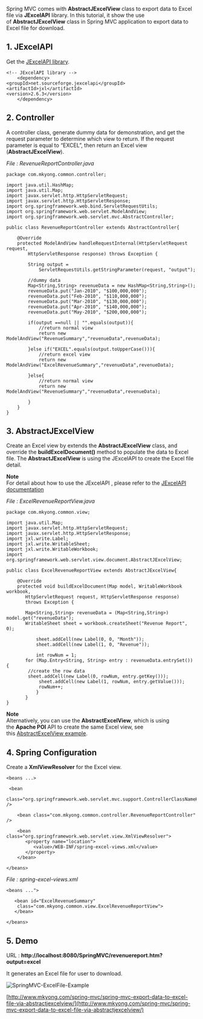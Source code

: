 Spring MVC comes with **AbstractJExcelView** class to export data to Excel file via **JExcelAPI** library. In this tutorial, it show the use of **AbstractJExcelView** class in Spring MVC application to export data to Excel file for download.

## 1\. JExcelAPI

Get the [JExcelAPI library](http://jexcelapi.sourceforge.net/).

    <!-- JExcelAPI library -->
        <dependency>
    <groupId>net.sourceforge.jexcelapi</groupId>
    <artifactId>jxl</artifactId>
    <version>2.6.3</version>
        </dependency>

## 2\. Controller

A controller class, generate dummy data for demonstration, and get the request parameter to determine which view to return. If the request parameter is equal to “EXCEL”, then return an Excel view (**AbstractJExcelView**).

_File : RevenueReportController.java_

    package com.mkyong.common.controller;

    import java.util.HashMap;
    import java.util.Map;
    import javax.servlet.http.HttpServletRequest;
    import javax.servlet.http.HttpServletResponse;
    import org.springframework.web.bind.ServletRequestUtils;
    import org.springframework.web.servlet.ModelAndView;
    import org.springframework.web.servlet.mvc.AbstractController;

    public class RevenueReportController extends AbstractController{

    	@Override
    	protected ModelAndView handleRequestInternal(HttpServletRequest request,
    		HttpServletResponse response) throws Exception {

    		String output =
    			ServletRequestUtils.getStringParameter(request, "output");

    		//dummy data
    		Map<String,String> revenueData = new HashMap<String,String>();
    		revenueData.put("Jan-2010", "$100,000,000");
    		revenueData.put("Feb-2010", "$110,000,000");
    		revenueData.put("Mar-2010", "$130,000,000");
    		revenueData.put("Apr-2010", "$140,000,000");
    		revenueData.put("May-2010", "$200,000,000");

    		if(output ==null || "".equals(output)){
    			//return normal view
    			return new ModelAndView("RevenueSummary","revenueData",revenueData);

    		}else if("EXCEL".equals(output.toUpperCase())){
    			//return excel view
    			return new ModelAndView("ExcelRevenueSummary","revenueData",revenueData);

    		}else{
    			//return normal view
    			return new ModelAndView("RevenueSummary","revenueData",revenueData);

    		}
    	}
    }

## 3\. AbstractJExcelView

Create an Excel view by extends the **AbstractJExcelView** class, and override the **buildExcelDocument()** method to populate the data to Excel file. The **AbstractJExcelView** is using the JExcelAPI to create the Excel file detail.

**Note**  
For detail about how to use the JExcelAPI , please refer to the [JExcelAPI documentation](http://jexcelapi.sourceforge.net/)

_File : ExcelRevenueReportView.java_

    package com.mkyong.common.view;

    import java.util.Map;
    import javax.servlet.http.HttpServletRequest;
    import javax.servlet.http.HttpServletResponse;
    import jxl.write.Label;
    import jxl.write.WritableSheet;
    import jxl.write.WritableWorkbook;
    import org.springframework.web.servlet.view.document.AbstractJExcelView;

    public class ExcelRevenueReportView extends AbstractJExcelView{

    	@Override
    	protected void buildExcelDocument(Map model, WritableWorkbook workbook,
    	   HttpServletRequest request, HttpServletResponse response)
    	   throws Exception {

    	   Map<String,String> revenueData = (Map<String,String>) model.get("revenueData");
    	   WritableSheet sheet = workbook.createSheet("Revenue Report", 0);

               sheet.addCell(new Label(0, 0, "Month"));
               sheet.addCell(new Label(1, 0, "Revenue"));

               int rowNum = 1;
    	   for (Map.Entry<String, String> entry : revenueData.entrySet()) {
    		//create the row data
    		sheet.addCell(new Label(0, rowNum, entry.getKey()));
    	        sheet.addCell(new Label(1, rowNum, entry.getValue()));
    	        rowNum++;
               }
           }
    }

**Note**  
Alternatively, you can use the **AbstractExcelView**, which is using the **Apache POI** API to create the same Excel view, see this [AbstractExcelView example](http://www.mkyong.com/spring-mvc/spring-mvc-export-data-to-excel-file-via-abstractexcelview/).

## 4\. Spring Configuration

Create a **XmlViewResolver** for the Excel view.

    <beans ...>

     <bean
      class="org.springframework.web.servlet.mvc.support.ControllerClassNameHandlerMapping" />

        <bean class="com.mkyong.common.controller.RevenueReportController" />

        <bean class="org.springframework.web.servlet.view.XmlViewResolver">
           <property name="location">
              <value>/WEB-INF/spring-excel-views.xml</value>
           </property>
        </bean>

    </beans>

_File : spring-excel-views.xml_

    <beans ...">

       <bean id="ExcelRevenueSummary"
       	class="com.mkyong.common.view.ExcelRevenueReportView">
       </bean>

    </beans>

## 5\. Demo

URL : **http://localhost:8080/SpringMVC/revenuereport.htm?output=excel**

It generates an Excel file for user to download.

![SpringMVC-ExcelFile-Example](http://www.mkyong.com/wp-content/uploads/2010/08/SpringMVC-ExcelFile-Example.jpg)

[http://www.mkyong.com/spring-mvc/spring-mvc-export-data-to-excel-file-via-abstractjexcelview/](http://www.mkyong.com/spring-mvc/spring-mvc-export-data-to-excel-file-via-abstractjexcelview/)
